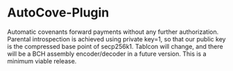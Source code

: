 # AutoCove-Plugin
Automatic covenants forward payments without any further authorization. Parental introspection is achieved using private key=1, so that our public key is the compressed base point of secp256k1. TabIcon will change, and there will be a BCH assembly encoder/decoder in a future version. This is a minimum viable release.
